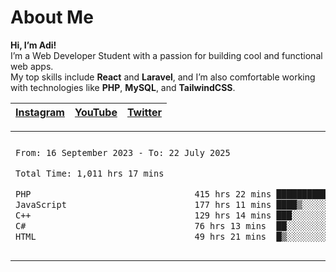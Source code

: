 # About Me

**Hi, I’m Adi!**  
I’m a Web Developer Student with a passion for building cool and functional web apps.  
My top skills include **React** and **Laravel**, and I’m also comfortable working with technologies like **PHP**, **MySQL**, and **TailwindCSS**.

| [Instagram](https://instagram.com/yourprofile) | [YouTube](https://youtube.com/yourchannel) | [Twitter](https://twitter.com/yourprofile) |
|---|---|---|

<table border="0">
 <tr>
  <td>
  
 
 <!--START_SECTION:waka-->

```txt
From: 16 September 2023 - To: 22 July 2025

Total Time: 1,011 hrs 17 mins

PHP                                415 hrs 22 mins ██████████░░░░░░░░░░░░░░░   40.64 %
JavaScript                         177 hrs 11 mins ████▒░░░░░░░░░░░░░░░░░░░░   17.34 %
C++                                129 hrs 14 mins ███░░░░░░░░░░░░░░░░░░░░░░   12.65 %
C#                                 76 hrs 13 mins  ██░░░░░░░░░░░░░░░░░░░░░░░   07.46 %
HTML                               49 hrs 21 mins  █▒░░░░░░░░░░░░░░░░░░░░░░░   04.83 %
```

<!--END_SECTION:waka-->
  </td>
    <td>
   <div align="start">
        <a href="https://open.spotify.com/user/dxso20he52f5d4ti73duavf95">
        <img width="200px" src="https://spotify-github-profile.kittinanx.com/api/view.svg?uid=dxso20he52f5d4ti73duavf95&cover_image=true&theme=default&show_offline=false&background_color=121212&interchange=false" alt="Spotify Now Playing">
    </a>
</div> 

  </td>
 </tr>

</table>





